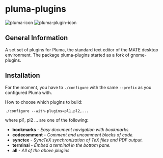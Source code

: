 # pluma-plugins

![pluma-icon](pluma.ico)
![pluma-plugin-icon](pluma-plugin.png)

## General Information

A set set of plugins for Pluma, the standard text editor of the MATE desktop environment. The package pluma-plugins started as a fork of gnome-plugins.

## Installation

For the moment, you have to `./configure` with the same `--prefix` as you configured Pluma with.

How to choose which plugins to build:

`./configure --with-plugins=pl1,pl2,...
`

where pl1, pl2 ... are one of the following:

- **bookmarks** - *Easy document navigation with bookmarks.*
- **codecomment** - *Comment and uncomment blocks of code.*
- **synctex** - *SyncTeX synchronization of TeX files and PDF output.*
- **terminal** - *Embed a terminal in the bottom pane.*
- **all** - *All of the above plugins*
